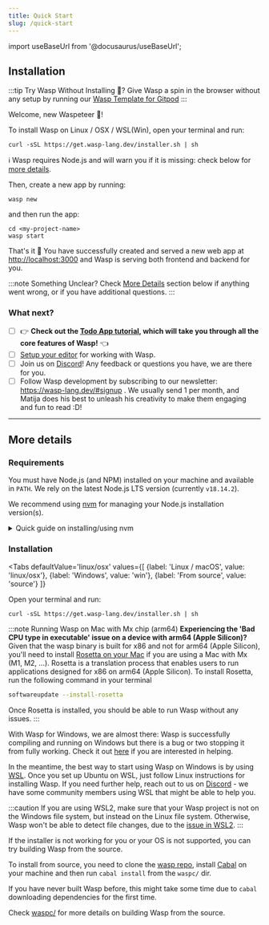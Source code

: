 ```yaml
---
title: Quick Start
slug: /quick-start
---
```


import useBaseUrl from '@docusaurus/useBaseUrl';

## Installation

:::tip Try Wasp Without Installing 🤔?
  Give Wasp a spin in the browser without any setup by running our [Wasp Template for Gitpod](https://github.com/wasp-lang/gitpod-template)
:::


Welcome, new Waspeteer 🐝!

To install Wasp on Linux / OSX / WSL(Win), open your terminal and run: 

```shell
curl -sSL https://get.wasp-lang.dev/installer.sh | sh
```

 ℹ️ Wasp requires Node.js and will warn you if it is missing: check below for [more details](#requirements).

Then, create a new app by running:

```shell
wasp new
```
and then run the app:

```shell
cd <my-project-name>
wasp start
```

That's it 🎉 You have successfully created and served a new web app at <http://localhost:3000> and Wasp is serving both frontend and backend for you.

:::note Something Unclear?
Check [More Details](#more-details) section below if anything went wrong, or if you have additional questions.
:::


### What next?

 - [ ] 👉 **Check out the [Todo App tutorial](/docs/tutorial/create), which will take you through all the core features of Wasp!** 👈
 - [ ] [Setup your editor](/docs/editor-setup) for working with Wasp.
 - [ ] Join us on [Discord](https://discord.gg/rzdnErX)! Any feedback or questions you have, we are there for you.
 - [ ] Follow Wasp development by subscribing to our newsletter: https://wasp-lang.dev/#signup . We usually send 1 per month, and Matija does his best to unleash his creativity to make them engaging and fun to read :D!

------

## More details 

### Requirements

You must have Node.js (and NPM) installed on your machine and available in `PATH`. We rely on the latest Node.js LTS version (currently `v18.14.2`).

We recommend using [nvm](https://github.com/nvm-sh/nvm) for managing your Node.js installation version(s).

<details>
  <summary style={{cursor: 'pointer', 'textDecoration': 'underline'}}>
    Quick guide on installing/using nvm
  </summary>
  <div>

  Install nvm via your OS package manager (`apt`, `pacman`, `homebrew`, ...) or via the [nvm](https://github.com/nvm-sh/nvm#install--update-script) install script.

  Then, install a version of Node.js that you need:
  ```shell
  nvm install 18
  ```

  Finally, whenever you need to ensure a specific version of Node.js is used, run:
  ```shell
  nvm use 18
  ```
  to set the Node.js version for the current shell session.

  You can run
  ```shell
  node -v
  ```
  to check the version of Node.js currently being used in this shell session.

  Check NVM repo for more details: https://github.com/nvm-sh/nvm.

  </div>
</details>


### Installation

<Tabs
  defaultValue='linux/osx'
  values={[
    {label: 'Linux / macOS', value: 'linux/osx'},
    {label: 'Windows', value: 'win'},
    {label: 'From source', value: 'source'}
  ]}
>
  <TabItem value='linux/osx'>

Open your terminal and run:

```shell
curl -sSL https://get.wasp-lang.dev/installer.sh | sh
```

:::note Running Wasp on Mac with Mx chip (arm64)
**Experiencing the 'Bad CPU type in executable' issue on a device with arm64 (Apple Silicon)?**
Given that the wasp binary is built for x86 and not for arm64 (Apple Silicon), you'll need to install [Rosetta on your Mac](https://support.apple.com/en-us/HT211861) if you are using a Mac with Mx (M1, M2, ...). Rosetta is a translation process that enables users to run applications designed for x86 on arm64 (Apple Silicon). To install Rosetta, run the following command in your terminal
```bash
softwareupdate --install-rosetta
```
Once Rosetta is installed, you should be able to run Wasp without any issues.
:::

  </TabItem>

  <TabItem value='win'>

With Wasp for Windows, we are almost there: Wasp is successfully compiling and running on Windows but there is a bug or two stopping it from fully working. Check it out [here](https://github.com/wasp-lang/wasp/issues/48) if you are interested in helping.

In the meantime, the best way to start using Wasp on Windows is by using [WSL](https://docs.microsoft.com/en-us/windows/wsl/install-win10). Once you set up Ubuntu on WSL, just follow Linux instructions for installing Wasp. If you need further help, reach out to us on [Discord](https://discord.gg/rzdnErX) - we have some community members using WSL that might be able to help you.

:::caution
  If you are using WSL2, make sure that your Wasp project is not on the Windows file system, but instead on the Linux file system. Otherwise, Wasp won't be able to detect file changes, due to the [issue in WSL2](https://github.com/microsoft/WSL/issues/4739).
:::

  </TabItem>

  <TabItem value='source'>

If the installer is not working for you or your OS is not supported, you can try building Wasp from the source.

To install from source, you need to clone the [wasp repo](https://github.com/wasp-lang/wasp), install [Cabal](https://cabal.readthedocs.io/en/stable/getting-started.html) on your machine and then run `cabal install` from the `waspc/` dir.

If you have never built Wasp before, this might take some time due to `cabal` downloading dependencies for the first time.

Check [waspc/](https://github.com/wasp-lang/wasp/tree/main/waspc) for more details on building Wasp from the source.

  </TabItem>
</Tabs>
